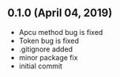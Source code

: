 ## 0.1.0 (April 04, 2019)
  - Apcu method bug is fixed
  - Token bug is fixed
  - .gitignore added
  - minor package fix
  - initial commit


